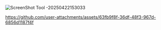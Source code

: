 ![ScreenShot Tool -20250422153033](https://github.com/user-attachments/assets/ee531ec8-5800-4f62-bfba-e64302f46faf)


https://github.com/user-attachments/assets/63fb9f8f-36df-48f3-967d-6856d1187f4f

